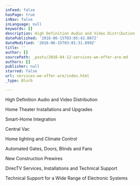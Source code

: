 ```yaml
---
inFeed: false
hasPage: true
inNav: false
inLanguage: null
keywords: []
description: High Definition Audio and Video Distribution
datePublished: '2016-06-15T03:05:42.807Z'
dateModified: '2016-06-15T03:01:31.899Z'
title: ''
author: []
sourcePath: _posts/2016-04-12-services-we-offer-are.md
authors: []
publisher: null
starred: false
url: services-we-offer-are/index.html
_type: Blurb

---
```

High Definition Audio and Video Distribution

Home Theater Installations and Upgrades

Smart-Home Integration

Central Vac

Home lighting and Climate Control

Automated Gates, Doors, Blinds and Fans

New Construction Prewires

DirecTV Services, Installations and Technical Support

Technical Support for a Wide Range of Electronic Systems